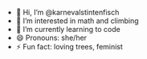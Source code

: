 - 👋 Hi, I’m @karnevalstintenfisch
- 👀 I’m interested in math and climbing
- 🌱 I’m currently learning to code
- 😄 Pronouns: she/her
- ⚡ Fun fact: loving trees, feminist

<!---
karnevalstintenfisch/karnevalstintenfisch is a ✨ special ✨ repository because its `README.md` (this file) appears on your GitHub profile.
You can click the Preview link to take a look at your changes.
--->
